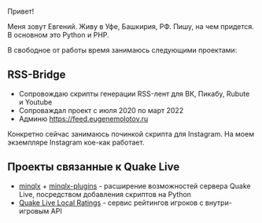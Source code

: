 Привет!

Меня зовут Евгений.
Живу в Уфе, Башкирия, РФ.
Пишу, на чем придется.
В основном это Python и PHP.

В свободное от работы время занимаюсь следующими проектами:

RSS-Bridge
---

- Сопровождаю скрипты генерации RSS-лент для ВК, Пикабу, Rubute и Youtube
- Сопроваждал проект с июля 2020 по март 2022
- Админю https://feed.eugenemolotov.ru

Конкретно сейчас занимаюсь починкой скрипта для Instagram.
На моем экземпляре Instagram кое-как работает.

Проекты связанные к Quake Live
---

- [minqlx](https://github.com/MinoMino/minqlx) + [minqlx-plugins](https://github.com/MinoMino/minqlx-plugins) - расширение возможностей сервера Quake Live, посредством добавления скриптов на Python
- [Quake Live Local Ratings](https://github.com/em92/quakelive-local-ratings) - сервис рейтингов игроков с внутри-игровым API
